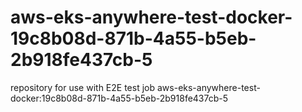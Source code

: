 # aws-eks-anywhere-test-docker-19c8b08d-871b-4a55-b5eb-2b918fe437cb-5
repository for use with E2E test job aws-eks-anywhere-test-docker:19c8b08d-871b-4a55-b5eb-2b918fe437cb-5
